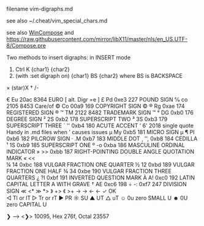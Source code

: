 filename vim-digraphs.md

see also ~/.cheat/vim_special_chars.md

see also [WinCompose](https://github.com/samhocevar/wincompose) and 
https://raw.githubusercontent.com/mirror/libX11/master/nls/en_US.UTF-8/Compose.pre

Two methods to insert digraphs: in INSERT mode
1. Ctrl K                   {char1} {char2}
2. (with :set digraph on)   {char1} BS {char2} where BS is BACKSPACE

× (star)X
† /-

€   Eu  20ac   8364 EURO                                        [ alt. Digr =e ]
£	Pd	0xe3	227 POUND SIGN 
℅   co  2105   8453 Care/of
©   Co  00a9    169 COPYRIGHT SIGN                              ©
®	Rg	0xae	174	REGISTERED SIGN                             ®
™   TM  2122   8482 TRADEMARK SIGN                              ™ 
°	DG	0xb0	176	DEGREE SIGN
²	2S	0xb2	178	SUPERSCRIPT TWO
³	3S	0xb3	179	SUPERSCRIPT THREE
´	''	0xb4	180	ACUTE ACCENT
‘   6'  2018        single quote                                Handy in .md files when ' causes issues
µ	My	0xb5	181	MICRO SIGN µ
¶	PI	0xb6	182	PILCROW SIGN
·	.M	0xb7	183	MIDDLE DOT
¸	'',	0xb8	184	CEDILLA
¹	1S	0xb9	185	SUPERSCRIPT ONE
º	-o	0xba	186	MASCULINE ORDINAL INDICATOR
»	>>	0xbb	187	RIGHT-POINTING DOUBLE ANGLE QUOTATION MARK
«   <<  
¼	14	0xbc	188	VULGAR FRACTION ONE QUARTER
½	12	0xbd	189	VULGAR FRACTION ONE HALF
¾	34	0xbe	190	VULGAR FRACTION THREE QUARTERS
¿	?I	0xbf	191	INVERTED QUESTION MARK
À	A!	0xc0	192	LATIN CAPITAL LETTER A WITH GRAVE 
†	AE	0xc6	198
÷	-:	0xf7	247	DIVISION SIGN
≪   <* 
≫   *>
》  +>
《  >+ 
→   ->
←   <-
✓   OK  
◁   Tl or lT
▷   Tr or rT
▶   PR
☼   SU
▲   UT
△   uT
☺   0u       zero SMALL U
☻   0U       zero CAPITAL U

❯ --> <❯> 10095, Hex 276f, Octal 23557






